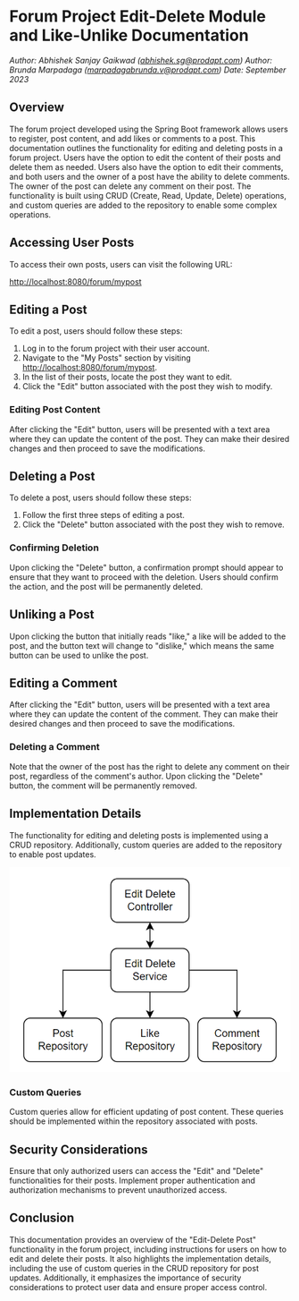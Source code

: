 # Forum Project Edit-Delete Module and Like-Unlike Documentation

*Author: Abhishek Sanjay Gaikwad (abhishek.sg@prodapt.com)*
*Author: Brunda Marpadaga (marpadagabrunda.v@prodapt.com)*
*Date: September 2023*

## Overview

The forum project developed using the Spring Boot framework allows users to register, post content, and add likes or comments to a post. This documentation outlines the functionality for editing and deleting posts in a forum project. Users have the option to edit the content of their posts and delete them as needed. Users also have the option to edit their comments, and both users and the owner of a post have the ability to delete comments. The owner of the post can delete any comment on their post. The functionality is built using CRUD (Create, Read, Update, Delete) operations, and custom queries are added to the repository to enable some complex operations.

## Accessing User Posts

To access their own posts, users can visit the following URL:

[http://localhost:8080/forum/mypost](http://localhost:8080/forum/mypost)

## Editing a Post

To edit a post, users should follow these steps:

1. Log in to the forum project with their user account.
2. Navigate to the "My Posts" section by visiting [http://localhost:8080/forum/mypost](http://localhost:8080/forum/mypost).
3. In the list of their posts, locate the post they want to edit.
4. Click the "Edit" button associated with the post they wish to modify.

### Editing Post Content

After clicking the "Edit" button, users will be presented with a text area where they can update the content of the post. They can make their desired changes and then proceed to save the modifications.

## Deleting a Post

To delete a post, users should follow these steps:

1. Follow the first three steps of editing a post.
2. Click the "Delete" button associated with the post they wish to remove.

### Confirming Deletion

Upon clicking the "Delete" button, a confirmation prompt should appear to ensure that they want to proceed with the deletion. Users should confirm the action, and the post will be permanently deleted.

## Unliking a Post

Upon clicking the button that initially reads "like," a like will be added to the post, and the button text will change to "dislike," which means the same button can be used to unlike the post.

## Editing a Comment

After clicking the "Edit" button, users will be presented with a text area where they can update the content of the comment. They can make their desired changes and then proceed to save the modifications.

### Deleting a Comment

Note that the owner of the post has the right to delete any comment on their post, regardless of the comment's author. Upon clicking the "Delete" button, the comment will be permanently removed.

## Implementation Details

The functionality for editing and deleting posts is implemented using a CRUD repository. Additionally, custom queries are added to the repository to enable post updates.

![Implementation Flow](implementationflow.png)

### Custom Queries

Custom queries allow for efficient updating of post content. These queries should be implemented within the repository associated with posts.

## Security Considerations

Ensure that only authorized users can access the "Edit" and "Delete" functionalities for their posts. Implement proper authentication and authorization mechanisms to prevent unauthorized access.

## Conclusion

This documentation provides an overview of the "Edit-Delete Post" functionality in the forum project, including instructions for users on how to edit and delete their posts. It also highlights the implementation details, including the use of custom queries in the CRUD repository for post updates. Additionally, it emphasizes the importance of security considerations to protect user data and ensure proper access control.
